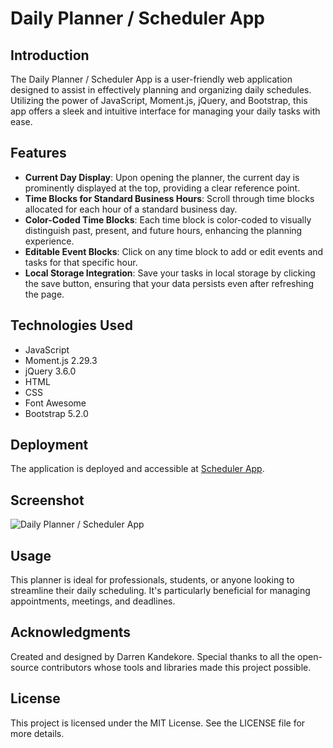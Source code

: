 # Daily Planner / Scheduler App

## Introduction
The Daily Planner / Scheduler App is a user-friendly web application designed to assist in effectively planning and organizing daily schedules. Utilizing the power of JavaScript, Moment.js, jQuery, and Bootstrap, this app offers a sleek and intuitive interface for managing your daily tasks with ease.

## Features
- **Current Day Display**: Upon opening the planner, the current day is prominently displayed at the top, providing a clear reference point.
- **Time Blocks for Standard Business Hours**: Scroll through time blocks allocated for each hour of a standard business day.
- **Color-Coded Time Blocks**: Each time block is color-coded to visually distinguish past, present, and future hours, enhancing the planning experience.
- **Editable Event Blocks**: Click on any time block to add or edit events and tasks for that specific hour.
- **Local Storage Integration**: Save your tasks in local storage by clicking the save button, ensuring that your data persists even after refreshing the page.

## Technologies Used
- JavaScript
- Moment.js 2.29.3
- jQuery 3.6.0
- HTML
- CSS
- Font Awesome
- Bootstrap 5.2.0

## Deployment
The application is deployed and accessible at [Scheduler App](https://kandekore.github.io/scheduler/). 

## Screenshot
![Daily Planner / Scheduler App](https://user-images.githubusercontent.com/41653646/182964947-641f2743-2406-45b0-820c-0cb8fb2d6e02.jpg)

## Usage
This planner is ideal for professionals, students, or anyone looking to streamline their daily scheduling. It's particularly beneficial for managing appointments, meetings, and deadlines.

## Acknowledgments
Created and designed by Darren Kandekore. Special thanks to all the open-source contributors whose tools and libraries made this project possible.

## License
This project is licensed under the MIT License. See the LICENSE file for more details.

